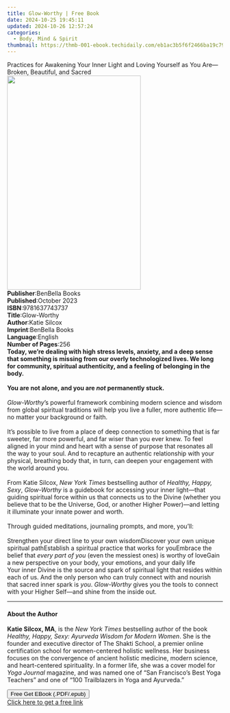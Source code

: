 ```yaml
---
title: Glow-Worthy | Free Book
date: 2024-10-25 19:45:11
updated: 2024-10-26 12:57:24
categories:
  - Body, Mind & Spirit
thumbnail: https://thmb-001-ebook.techidaily.com/eb1ac3b5f6f2466ba19c795a8caf9dc6d452a18149f4f21145e6fd5e465caba5.jpg
---
```

<main id="book-container">
  <div class="flex flex-col">
    <div class="book-brief flex-1 py-6 px-4 sm:p-6 md:py-10 md:px-8">
      <!-- brief-->
      <div class="book-brief-main">
        Practices for Awakening Your Inner Light and Loving Yourself as You
        Are—Broken, Beautiful, and Sacred
      </div>
    </div>
    <div
      class="book-meta-info flex-1 grid gap-4 col-start-1 col-end-3 row-start-1 sm:mb-6 sm:grid-cols-4 lg:gap-6 lg:col-start-2 lg:row-end-6 lg:row-span-6 lg:mb-0"
    >
      <div
        class="book-meta-info-left place-content-center mt-4 p-4 text-sm leading-6 col-start-2 col-span-2 dark:text-slate-400"
      >
        <img
          class="w-full h-500 object-cover rounded-lg sm:h-255 sm:col-span-2 lg:col-span-full"
          src="https://img-001-ebook.techidaily.com/a9a60872dc856f390488f9ca8596c2b6d21b3da87f0f1fa22e4321ff0c2278bf.jpg"
          alt=""
          width="312"
          height="500"
        />
      </div>
      <div
        class="book-meta-info-right mt-2 col-start-1 row-start-2 col-span-3 self-center"
      >
        <!-- meta data  -->
        <div class="flex flex-col px-4 md:px-8">
          <div class="flex-1">
            <strong>Publisher</strong>:<span class="px-2">BenBella Books</span>
          </div>
          <div class="flex-1">
            <strong>Published</strong>:<span class="px-2">October 2023</span>
          </div>
          <div class="flex-1">
            <strong>ISBN</strong>:<span class="px-2">9781637743737</span>
          </div>
          <div class="flex-1">
            <strong>Title</strong>:<span class="px-2">Glow-Worthy</span>
          </div>
          <div class="flex-1">
            <strong>Author</strong>:<span class="px-2">Katie Silcox</span>
          </div>
          <div class="flex-1">
            <strong>Imprint</strong>:<span class="px-2">BenBella Books</span>
          </div>
          <div class="flex-1">
            <strong>Language</strong>:<span class="px-2">English</span>
          </div>
          <div class="flex-1">
            <strong>Number of Pages</strong>:<span class="px-2">256</span>
          </div>
        </div>
      </div>
    </div>
    <div class="book-description flex-1 py-6 px-4 sm:p-6 md:py-10 md:px-8">
      <div class="book-description-main">
        <div accordion-content="" id="description">
          <b
            >Today, we’re dealing with high stress levels, anxiety, and a deep
            sense that something is missing from our overly technologized lives.
            We long for community, spiritual authenticity, and a feeling of
            belonging in the body. <br /><br />You are not alone, and you are
            <i>not </i>permanently stuck.</b
          ><br /><br /><i>Glow-Worthy</i>’s powerful framework combining modern
          science and wisdom from global spiritual traditions will help you live
          a fuller, more authentic life—no matter your background or faith.<br /><br />It’s
          possible to live from a place of deep connection to something that is
          far sweeter, far more powerful, and far wiser than you ever knew. To
          feel aligned in your mind and heart with a sense of purpose that
          resonates all the way to your soul. And to recapture an authentic
          relationship with your physical, breathing body that, in turn, can
          deepen your engagement with the world around you.&nbsp;<br /><br />From
          Katie Silcox, <i>New York Times</i> bestselling author of
          <i>Healthy, Happy, Sexy</i>, <i>Glow-Worthy</i> is a guidebook for
          accessing your inner light—that guiding spiritual force within us that
          connects us to the Divine (whether you believe that to be the
          Universe, God, or another Higher Power)—and letting it illuminate your
          innate power and worth.&nbsp;<br /><br />Through guided meditations,
          journaling prompts, and more, you’ll:<br /><br />Strengthen your
          direct line to your own wisdomDiscover your own unique spiritual
          pathEstablish a spiritual practice that works for youEmbrace the
          belief that <i>every part of you</i> (even the messiest ones) is
          worthy of loveGain a new perspective on your body, your emotions, and
          your daily life<br />Your inner Divine is the source and spark of
          spiritual light that resides within each of us. And the only person
          who can truly connect with and nourish that sacred inner spark is
          <i>you</i>. <i>Glow-Worthy</i> gives you the tools to connect with
          your Higher Self—and shine from the inside out.
        </div>
        <div class="accordion-fader"></div>
      </div>
    </div>
    <div class="book-excerpts flex-1 py-6 px-4 sm:p-6 md:py-10 md:px-8">
      <!-- excerpts-->
      <div class="book-excerpts-main">
        <hr />
        <h4 class="placeholder placeholder-heading">
          <span>About the Author</span>
        </h4>
        <p>
          <b>Katie Silcox, MA</b>, is the <i>New York Times </i>bestselling
          author of the book
          <i>Healthy, Happy, Sexy: Ayurveda Wisdom for Modern Women</i>. She is
          the founder and executive director of The Shakti School, a premier
          online certification school for women-centered holistic wellness. Her
          business focuses on the convergence of ancient holistic medicine,
          modern science, and heart-centered spirituality. In a former life, she
          was a cover model for <i>Yoga Journal</i> magazine, and was named one
          of “San Francisco’s Best Yoga Teachers” and one of “100 Trailblazers
          in Yoga and Ayurveda.”
        </p>
      </div>
    </div>
    <div
      class="book-about-author flex-1 py-6 px-4 sm:p-6 md:py-10 md:px-8"
    ></div>
    <div class="book-free-get flex-1 py-6 px-4 sm:p-6 md:py-10 md:px-8">
      <button
        id="btn-free-get"
        class="bg-blue-500 hover:bg-blue-700 text-white font-bold py-2 px-4 rounded"
      >
        Free Get EBook (.PDF/.epub)
      </button>
      <div id="countdown-display" class="px-2 text-lg mt-2"></div>
      <a
        id="free-link"
        class="hidden bg-blue-500 hover:bg-blue-700 text-white font-bold py-2 px-4 rounded"
        href="https://www.ebooks.com/en-us/book/210747705/glow-worthy/katie-silcox/"
        target="_blank"
        >Click here to get a free link</a
      >
    </div>
    <script>
      let countdownTime = 0;
      let countdownInterval = null;
      document
        .getElementById('btn-free-get')
        .addEventListener('click', startCountdown);
      function startCountdown() {
        countdownTime = new Date().getTime() + 60000 * 3;
        countdownInterval = setInterval(updateCountdown, 1000);
        document.getElementById('btn-free-get').disabled = true;
        document
          .getElementById('btn-free-get')
          .classList.add('bg-gray-500', 'cursor-not-allowed');
      }
      function updateCountdown() {
        let currentTime = new Date().getTime();
        let timeLeft = countdownTime - currentTime;
        let secondsLeft = Math.floor(timeLeft / 1000);
        document.getElementById('countdown-display').innerHTML =
          `Remaining time: ${secondsLeft} seconds.`;
        if (secondsLeft <= 0) {
          clearInterval(countdownInterval);
          document.getElementById('btn-free-get').classList.add('hidden');
          document.getElementById('free-link').classList.remove('hidden');
          document.getElementById('countdown-display').innerHTML = '';
        }
      }
    </script>
  </div>
</main>
